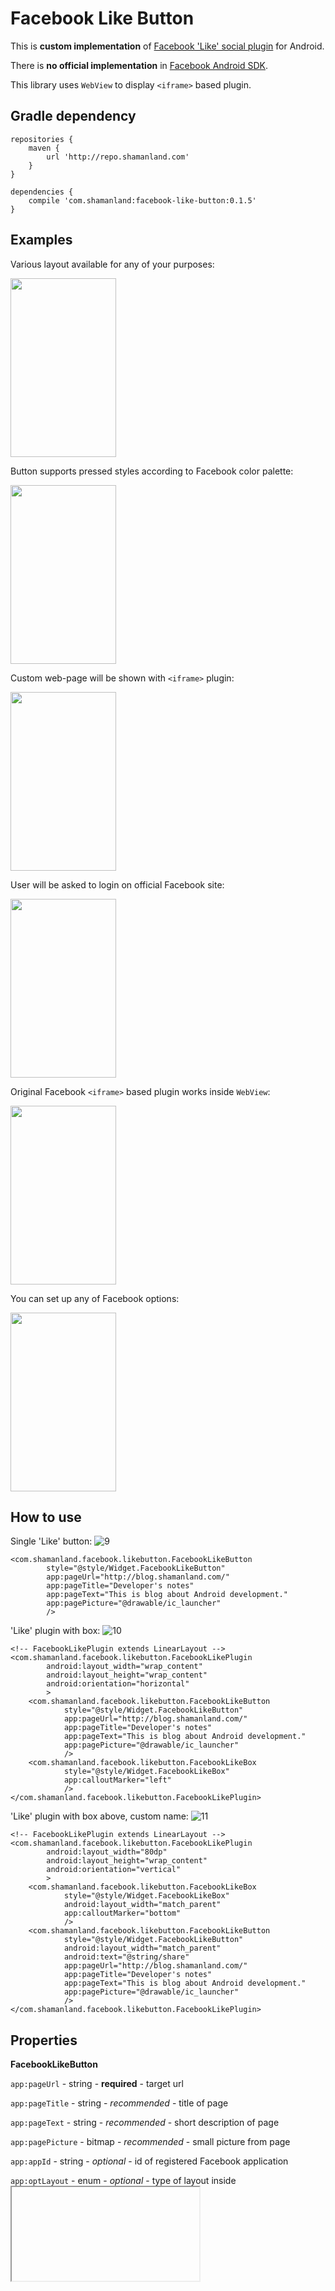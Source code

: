 Facebook Like Button
====

This is **custom implementation** of [Facebook 'Like' social plugin][8] for Android.

There is **no official implementation** in [Facebook Android SDK][12].

This library uses ``WebView`` to display ``<iframe>`` based plugin.

Gradle dependency
----

```
repositories {
    maven {
        url 'http://repo.shamanland.com'
    }
}

dependencies {
    compile 'com.shamanland:facebook-like-button:0.1.5'
}
```

Examples
----

Various layout available for any of your purposes:

<img src="https://drive.google.com/uc?id=0Bwh0SNLPmjQBUUFTeXJBS3N2SGc" width="169" height="286" />

Button supports pressed styles according to Facebook color palette:

<img src="https://drive.google.com/uc?id=0Bwh0SNLPmjQBbDBKSnNUUnowdUE" width="169" height="286" />

Custom web-page will be shown with ``<iframe>`` plugin:

<img src="https://drive.google.com/uc?id=0Bwh0SNLPmjQBVHhhZXNaMVVQTnM" width="169" height="286" />

User will be asked to login on official Facebook site:

<img src="https://drive.google.com/uc?id=0Bwh0SNLPmjQBbGtJejcyYTVvaVk" width="169" height="286" />

Original Facebook ``<iframe>`` based plugin works inside ``WebView``:

<img src="https://drive.google.com/uc?id=0Bwh0SNLPmjQBNnU0YzlDVWxKems" width="169" height="286" />

You can set up any of Facebook options:

<img src="https://drive.google.com/uc?id=0Bwh0SNLPmjQBQ1lrU3JObXIwWUk" width="169" height="286" />

How to use
----

Single 'Like' button: ![9]
```
<com.shamanland.facebook.likebutton.FacebookLikeButton
        style="@style/Widget.FacebookLikeButton"
        app:pageUrl="http://blog.shamanland.com/"
        app:pageTitle="Developer's notes"
        app:pageText="This is blog about Android development."
        app:pagePicture="@drawable/ic_launcher"
        />
```

'Like' plugin with box: ![10]
```
<!-- FacebookLikePlugin extends LinearLayout -->
<com.shamanland.facebook.likebutton.FacebookLikePlugin
        android:layout_width="wrap_content"
        android:layout_height="wrap_content"
        android:orientation="horizontal"
        >
    <com.shamanland.facebook.likebutton.FacebookLikeButton
            style="@style/Widget.FacebookLikeButton"
            app:pageUrl="http://blog.shamanland.com/"
            app:pageTitle="Developer's notes"
            app:pageText="This is blog about Android development."
            app:pagePicture="@drawable/ic_launcher"
            />
    <com.shamanland.facebook.likebutton.FacebookLikeBox
            style="@style/Widget.FacebookLikeBox"
            app:calloutMarker="left"
            />
</com.shamanland.facebook.likebutton.FacebookLikePlugin>
```

'Like' plugin with box above, custom name: ![11]
```
<!-- FacebookLikePlugin extends LinearLayout -->
<com.shamanland.facebook.likebutton.FacebookLikePlugin
        android:layout_width="80dp"
        android:layout_height="wrap_content"
        android:orientation="vertical"
        >
    <com.shamanland.facebook.likebutton.FacebookLikeBox
            style="@style/Widget.FacebookLikeBox"
            android:layout_width="match_parent"
            app:calloutMarker="bottom"
            />
    <com.shamanland.facebook.likebutton.FacebookLikeButton
            style="@style/Widget.FacebookLikeButton"
            android:layout_width="match_parent"
            android:text="@string/share"
            app:pageUrl="http://blog.shamanland.com/"
            app:pageTitle="Developer's notes"
            app:pageText="This is blog about Android development."
            app:pagePicture="@drawable/ic_launcher"
            />
</com.shamanland.facebook.likebutton.FacebookLikePlugin>
```

Properties
----

**FacebookLikeButton**

``app:pageUrl`` - string - **required** - target url

``app:pageTitle`` - string - *recommended* - title of page

``app:pageText`` - string - *recommended* - short description of page

``app:pagePicture`` - bitmap - *recommended* - small picture from page

``app:appId`` - string - *optional* - id of registered Facebook application

``app:optLayout`` - enum - *optional* - type of layout inside <iframe>

values: ``standard``, ``box_count``, ``button_count``, ``button``

``app:optAction`` - enum - *optional* - type of action inside <iframe>

values: ``like``, ``recommend``

``app:optShowFaces`` - boolean - *optional* - enable/disable faces of friends inside <iframe>

``app:optShare`` - boolean - *optional* - enable/disable 'Share' button inside <iframe>

``app:contentViewId`` - layout - *not-recommended* - custom layout for dialog, must contains ViewGroup with id ``R.id.com_facebook_like_container``

``app:optTitleOpen`` - string - *not-recommended* - open-tag for title

``app:optTitleClose`` - string - *not-recommended* - close-tag for title

``app:optTextOpen`` - string - *not-recommended* - open-tag for text

``app:optTextClose`` - string - *not-recommended* - close-tag for text

``app:optPictureAttrs`` - string - *not-recommended* - attributes for <img> tag


**FacebookLikeBox**

``calloutMarker`` - enum - *recommended* - position of callout triangle

values: ``none``, ``left``, ``top``, ``right``, ``bottom``, ``all``

``boxFillColor`` - color - *optional* - background color of box

``boxStrokeColor`` - color - *optional* - stroke color of box

``boxStrokeWidth`` - dimension - *optional* - stroke width of box

``boxCornersRadius`` - dimension - *optional* - radius of corners of box


**FacebookLikePlugin**

``likeId`` - id - *recommended* - id of child ``FacebookLikeButton``, default value if ``R.id.com_facebook_like``

``boxId`` - id - *recommended* - id of child ``FacebookLikeBox``, default value if ``R.id.com_facebook_box``

[1]: https://drive.google.com/uc?id=0Bwh0SNLPmjQBUUFTeXJBS3N2SGc
[2]: https://drive.google.com/uc?id=0Bwh0SNLPmjQBbDBKSnNUUnowdUE
[3]: https://drive.google.com/uc?id=0Bwh0SNLPmjQBVHhhZXNaMVVQTnM
[4]: https://drive.google.com/uc?id=0Bwh0SNLPmjQBbGtJejcyYTVvaVk
[5]: https://drive.google.com/uc?id=0Bwh0SNLPmjQBNnU0YzlDVWxKems
[6]: https://drive.google.com/uc?id=0Bwh0SNLPmjQBQ1lrU3JObXIwWUk
[7]: https://drive.google.com/uc?id=0Bwh0SNLPmjQBWGt4ZjFlcUhoak0
[8]: https://developers.facebook.com/docs/plugins/like-button
[9]: https://drive.google.com/uc?id=0Bwh0SNLPmjQBRGRSdDhFUXJReUU
[10]: https://drive.google.com/uc?id=0Bwh0SNLPmjQBa2lwanpVbm56T00
[11]: https://drive.google.com/uc?id=0Bwh0SNLPmjQBZ2xUTzlVbzd2LXM
[12]: http://blog.shamanland.com/2014/05/add-facebook-sdk-to-project.html
